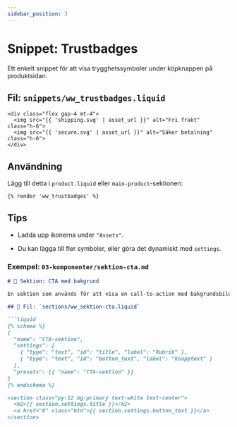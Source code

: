 ```yaml
---
sidebar_position: 3
---
```


# Snippet: Trustbadges

Ett enkelt snippet för att visa trygghetssymboler under köpknappen på produktsidan.

## Fil: `snippets/ww_trustbadges.liquid`

```liquid
<div class="flex gap-4 mt-4">
  <img src="{{ 'shipping.svg' | asset_url }}" alt="Fri frakt" class="h-6">
  <img src="{{ 'secure.svg' | asset_url }}" alt="Säker betalning" class="h-6">
</div>
```

## Användning

Lägg till detta i ```product.liquid``` eller ```main-product```-sektionen:

```text
{% render 'ww_trustbadges' %}
```

## Tips

- Ladda upp ikonerna under ```"Assets"```.

- Du kan lägga till fler symboler, eller göra det dynamiskt med ```settings```.


### Exempel: `03-komponenter/sektion-cta.md`

```markdown
# 📣 Sektion: CTA med bakgrund

En sektion som används för att visa en call-to-action med bakgrundsbild och knapp.

## 💾 Fil: `sections/ww_sektion-cta.liquid`

```liquid
{% schema %}
{
  "name": "CTA-sektion",
  "settings": [
    { "type": "text", "id": "title", "label": "Rubrik" },
    { "type": "text", "id": "button_text", "label": "Knapptext" }
  ],
  "presets": [{ "name": "CTA-sektion" }]
}
{% endschema %}

<section class="py-12 bg-primary text-white text-center">
  <h2>{{ section.settings.title }}</h2>
  <a href="#" class="btn">{{ section.settings.button_text }}</a>
</section>
```
